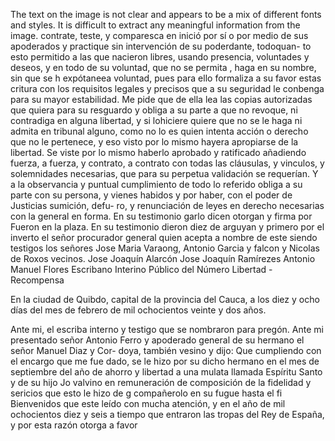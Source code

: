 The text on the image is not clear and appears to be a mix of different fonts and styles. It is difficult to extract any meaningful information from the image.
contrate, teste, y comparesca en inició por sí o por medio de sus apoderados y practique sin intervención de su poderdante, todoquan- to esto permitido a las que nacieron libres, usando presencia, voluntades y deseos, y en todo de su voluntad, que no se permita , haga en su nombre, sin que se h
expótaneea voluntad,
pues para ello formaliza a su favor estas
critura con los requisitos legales y precisos
que a su seguridad le
conbenga para su mayor estabilidad.
Me pide que de ella lea las copias autorizadas que quiera para su resguardo y obliga a su parte
a que no revoque, ni contradiga en alguna
libertad, y si
lohiciere quiere que no se le haga ni admita en tribunal alguno,
como no lo es quien intenta acción o derecho que no le pertenece,
y eso visto por lo mismo hayera apropiarse de la libertad.
Se viste por lo mismo haberlo aprobado y ratificado añadiendo fuerza, a fuerza, y contrato, a contrato con todas las cláusulas, y vinculos, y solemnidades necesarias, que para su perpetua validación se requerían. Y a la observancia y puntual cumplimiento
de todo lo referido obliga a su parte con su persona, y vienes
habidos y por haber, con el poder de Justicias sumición, defu-
ro, y renunciación de leyes en derecho necesarias con la
general en forma. En su testimonio garlo dicen otorgan y firma
por
Fueron en la plaza. En su testimonio dieron diez de arguyan y primero por el inverto el señor procurador general quien acepta a nombre de este siendo testigos los señores Jose Maria Varaong, Antonio Garcia y falcon y Nicolas de Roxos vecinos.
Jose Joaquín Alarcón
Jose Joaquín Ramírezes
Antonio Manuel Flores
Escribano Interino Público del Número
Libertad - Recompensa

En la ciudad de Quibdo, capital de la provincia del Cauca, a los diez y ocho días del mes de febrero de mil ochocientos veinte y dos años.

Ante mi, el escriba interno y testigo que se nombraron para pregón.
Ante mi presentado señor Antonio Ferro y apoderado general de su hermano el señor Manuel Diaz y Cor- doya, también vesino y dijo: Que cumpliendo con el encargo que me fue dado,
se le hizo por su dicho hermano en el mes de septiembre del año de ahorro y libertad a una mulata llamada Espíritu Santo y de su hijo Jo valvino en remuneración de composición de la fidelidad y sericios que esto le hizo de g compañerolo en su fugue hasta el fi
Bienvenidos que este leído con mucha atención, y en el año de mil ochocientos diez y seis a tiempo que entraron las tropas del Rey de España, y por esta razón otorga a favor